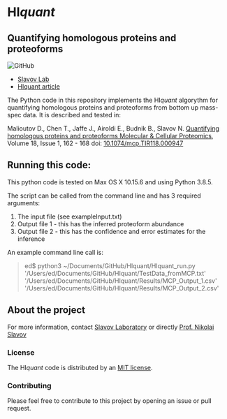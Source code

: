 # HI*quant*
## Quantifying homologous proteins and proteoforms


![GitHub](https://img.shields.io/github/license/SlavovLab/DO-MS.svg)

* [Slavov Lab](https://slavovlab.net)
* [HIquant article](https://www.mcponline.org/article/S1535-9476(20)34108-6/fulltext)




The Python code in this repository implements the HI*quant*  algorythm for quantifying homologous proteins and proteoforms from bottom up mass-spec data. It is described and tested in:

Malioutov D., Chen T., Jaffe J., Airoldi E., Budnik B., Slavov N. [Quantifying homologous proteins and proteoforms Molecular & Cellular Proteomics](https://doi.org/10.1074/mcp.TIR118.000947), Volume 18, Issue 1, 162 - 168 doi: [10.1074/mcp.TIR118.000947](https://doi.org/10.1074/mcp.TIR118.000947)


## Running this code:
This python code is tested on Max OS X 10.15.6 and using Python 3.8.5.

The script can be called from the command line and has 3 required arguments:
1. The input file (see exampleInput.txt)
2. Output file 1 - this has the inferred proteoform abundance
3. Output file 2 - this has the confidence and error estimates for the inference

An example command line call is:
> ed$ python3 ~/Documents/GitHub/HIquant/HIquant_run.py '/Users/ed/Documents/GitHub/HIquant/TestData_fromMCP.txt' '/Users/ed/Documents/GitHub/HIquant/Results/MCP_Output_1.csv' '/Users/ed/Documents/GitHub/HIquant/Results/MCP_Output_2.csv'



## About the project

For more information, contact [Slavov Laboratory](https://slavovlab.net) or directly [Prof. Nikolai Slavov](https://coe.northeastern.edu/people/slavov-nikolai/)

### License

The HI*quant* code is distributed by an [MIT license](https://github.com/SlavovLab/DO-MS/blob/master/LICENSE).

### Contributing

Please feel free to contribute to this project by opening an issue or pull request.
